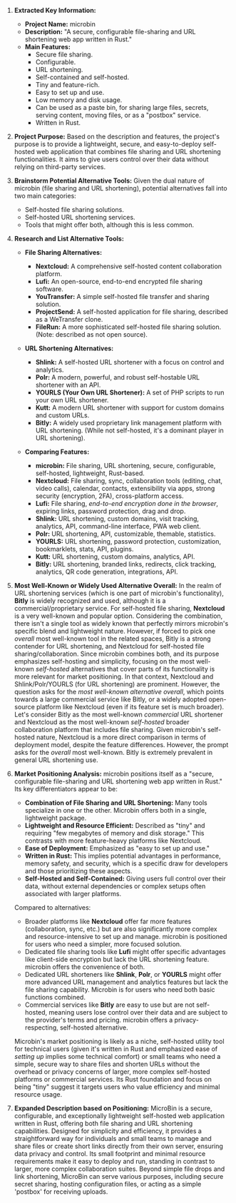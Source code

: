 1.  **Extracted Key Information:**
    *   **Project Name:** microbin
    *   **Description:** "A secure, configurable file-sharing and URL shortening web app written in Rust."
    *   **Main Features:**
        *   Secure file sharing.
        *   Configurable.
        *   URL shortening.
        *   Self-contained and self-hosted.
        *   Tiny and feature-rich.
        *   Easy to set up and use.
        *   Low memory and disk usage.
        *   Can be used as a paste bin, for sharing large files, secrets, serving content, moving files, or as a "postbox" service.
        *   Written in Rust.

2.  **Project Purpose:**
    Based on the description and features, the project's purpose is to provide a lightweight, secure, and easy-to-deploy self-hosted web application that combines file sharing and URL shortening functionalities. It aims to give users control over their data without relying on third-party services.

3.  **Brainstorm Potential Alternative Tools:**
    Given the dual nature of microbin (file sharing and URL shortening), potential alternatives fall into two main categories:
    *   Self-hosted file sharing solutions.
    *   Self-hosted URL shortening services.
    *   Tools that might offer both, although this is less common.

4.  **Research and List Alternative Tools:**
    *   **File Sharing Alternatives:**
        *   **Nextcloud:** A comprehensive self-hosted content collaboration platform.
        *   **Lufi:** An open-source, end-to-end encrypted file sharing software.
        *   **YouTransfer:** A simple self-hosted file transfer and sharing solution.
        *   **ProjectSend:** A self-hosted application for file sharing, described as a WeTransfer clone.
        *   **FileRun:** A more sophisticated self-hosted file sharing solution. (Note: described as not open source).

    *   **URL Shortening Alternatives:**
        *   **Shlink:** A self-hosted URL shortener with a focus on control and analytics.
        *   **Polr:** A modern, powerful, and robust self-hostable URL shortener with an API.
        *   **YOURLS (Your Own URL Shortener):** A set of PHP scripts to run your own URL shortener.
        *   **Kutt:** A modern URL shortener with support for custom domains and custom URLs.
        *   **Bitly:** A widely used proprietary link management platform with URL shortening. (While not self-hosted, it's a dominant player in URL shortening).

    *   **Comparing Features:**
        *   **microbin:** File sharing, URL shortening, secure, configurable, self-hosted, lightweight, Rust-based.
        *   **Nextcloud:** File sharing, sync, collaboration tools (editing, chat, video calls), calendar, contacts, extensibility via apps, strong security (encryption, 2FA), cross-platform access.
        *   **Lufi:** File sharing, *end-to-end encryption done in the browser*, expiring links, password protection, drag and drop.
        *   **Shlink:** URL shortening, custom domains, visit tracking, analytics, API, command-line interface, PWA web client.
        *   **Polr:** URL shortening, API, customizable, themable, statistics.
        *   **YOURLS:** URL shortening, password protection, customization, bookmarklets, stats, API, plugins.
        *   **Kutt:** URL shortening, custom domains, analytics, API.
        *   **Bitly:** URL shortening, branded links, redirects, click tracking, analytics, QR code generation, integrations, API.

5.  **Most Well-Known or Widely Used Alternative Overall:**
    In the realm of URL shortening services (which is one part of microbin's functionality), **Bitly** is widely recognized and used, although it is a commercial/proprietary service. For self-hosted file sharing, **Nextcloud** is a very well-known and popular option. Considering the combination, there isn't a single tool as widely known that perfectly mirrors microbin's specific blend and lightweight nature. However, if forced to pick one *overall* most well-known tool in the related spaces, Bitly is a strong contender for URL shortening, and Nextcloud for self-hosted file sharing/collaboration. Since microbin combines both, and its purpose emphasizes self-hosting and simplicity, focusing on the most well-known *self-hosted* alternatives that cover parts of its functionality is more relevant for market positioning. In that context, Nextcloud and Shlink/Polr/YOURLS (for URL shortening) are prominent. However, the question asks for the *most well-known alternative overall*, which points towards a large commercial service like Bitly, or a widely adopted open-source platform like Nextcloud (even if its feature set is much broader). Let's consider Bitly as the most well-known *commercial* URL shortener and Nextcloud as the most well-known *self-hosted* broader collaboration platform that includes file sharing. Given microbin's self-hosted nature, Nextcloud is a more direct comparison in terms of deployment model, despite the feature differences. However, the prompt asks for the *overall* most well-known. Bitly is extremely prevalent in general URL shortening use.

6.  **Market Positioning Analysis:**
    microbin positions itself as a "secure, configurable file-sharing and URL shortening web app written in Rust." Its key differentiators appear to be:
    *   **Combination of File Sharing and URL Shortening:** Many tools specialize in one or the other. Microbin offers both in a single, lightweight package.
    *   **Lightweight and Resource Efficient:** Described as "tiny" and requiring "few megabytes of memory and disk storage." This contrasts with more feature-heavy platforms like Nextcloud.
    *   **Ease of Deployment:** Emphasized as "easy to set up and use."
    *   **Written in Rust:** This implies potential advantages in performance, memory safety, and security, which is a specific draw for developers and those prioritizing these aspects.
    *   **Self-Hosted and Self-Contained:** Giving users full control over their data, without external dependencies or complex setups often associated with larger platforms.

    Compared to alternatives:
    *   Broader platforms like **Nextcloud** offer far more features (collaboration, sync, etc.) but are also significantly more complex and resource-intensive to set up and manage. microbin is positioned for users who need a simpler, more focused solution.
    *   Dedicated file sharing tools like **Lufi** might offer specific advantages like client-side encryption but lack the URL shortening feature. microbin offers the convenience of both.
    *   Dedicated URL shorteners like **Shlink**, **Polr**, or **YOURLS** might offer more advanced URL management and analytics features but lack the file sharing capability. Microbin is for users who need both basic functions combined.
    *   Commercial services like **Bitly** are easy to use but are not self-hosted, meaning users lose control over their data and are subject to the provider's terms and pricing. microbin offers a privacy-respecting, self-hosted alternative.

    Microbin's market positioning is likely as a niche, self-hosted utility tool for technical users (given it's written in Rust and emphasized ease of *setting up* implies some technical comfort) or small teams who need a simple, secure way to share files and shorten URLs without the overhead or privacy concerns of larger, more complex self-hosted platforms or commercial services. Its Rust foundation and focus on being "tiny" suggest it targets users who value efficiency and minimal resource usage.

7.  **Expanded Description based on Positioning:**
    MicroBin is a secure, configurable, and exceptionally lightweight self-hosted web application written in Rust, offering both file sharing and URL shortening capabilities. Designed for simplicity and efficiency, it provides a straightforward way for individuals and small teams to manage and share files or create short links directly from their own server, ensuring data privacy and control. Its small footprint and minimal resource requirements make it easy to deploy and run, standing in contrast to larger, more complex collaboration suites. Beyond simple file drops and link shortening, MicroBin can serve various purposes, including secure secret sharing, hosting configuration files, or acting as a simple 'postbox' for receiving uploads.